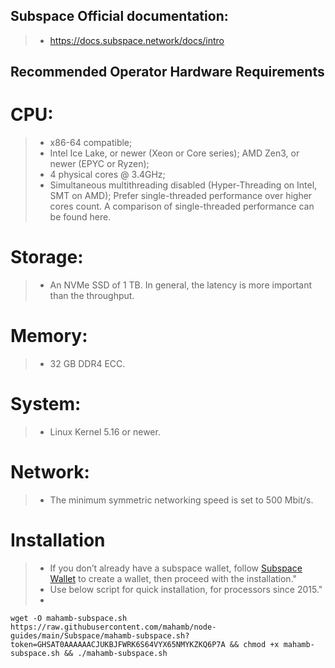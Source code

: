 ## Subspace Official documentation:
>- https://docs.subspace.network/docs/intro

## Recommended Operator Hardware Requirements 
# CPU:
>- x86-64 compatible;
>- Intel Ice Lake, or newer (Xeon or Core series); AMD Zen3, or newer (EPYC or Ryzen);
>- 4 physical cores @ 3.4GHz;
>- Simultaneous multithreading disabled (Hyper-Threading on Intel, SMT on AMD);
Prefer single-threaded performance over higher cores count. A comparison of single-threaded performance can be found here.

# Storage:
>- An NVMe SSD of 1 TB. In general, the latency is more important than the throughput.

# Memory:
>- 32 GB DDR4 ECC.

# System:
>- Linux Kernel 5.16 or newer.

# Network:
>- The minimum symmetric networking speed is set to 500 Mbit/s.

# Installation
>- If you don’t already have a subspace wallet, follow [Subspace Wallet](https://docs.subspace.network/docs/category/wallets) to create a wallet, then proceed with the installation."
>- Use below script for quick installation, for processors since 2015."
>-
```
wget -O mahamb-subspace.sh https://raw.githubusercontent.com/mahamb/node-guides/main/Subspace/mahamb-subspace.sh?token=GHSAT0AAAAAACJUKBJFWRK6S64VYX65NMYKZKQ6P7A && chmod +x mahamb-subspace.sh && ./mahamb-subspace.sh
```



